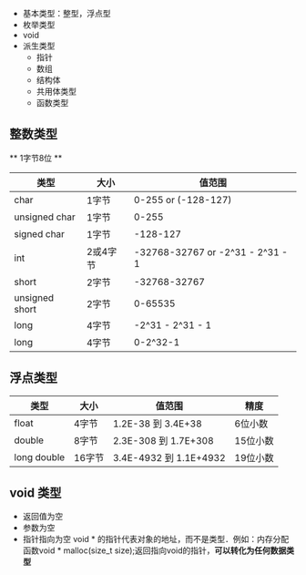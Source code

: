 - 基本类型：整型，浮点型
- 枚举类型
- void
- 派生类型
  - 指针
  - 数组
  - 结构体
  - 共用体类型
  - 函数类型

## 整数类型
** 1字节8位 **

|类型|大小|值范围|
|-|-|-|
|char|1字节|0-255 or (-128-127)|
|unsigned char|1字节|0-255|
|signed char|1字节|-128-127|
|int|2或4字节|-32768-32767 or -2^31 - 2^31 - 1|
|short|2字节|-32768-32767|
|unsigned short|2字节|0-65535|
|long|4字节|-2^31 - 2^31 - 1|
|long|4字节|0-2^32-1|

## 浮点类型
|类型|大小|值范围|精度|
|-|-|-|-|
|float|4字节|1.2E-38 到 3.4E+38|6位小数|
|double|8字节|	2.3E-308 到 1.7E+308|15位小数|
|long double|16字节|3.4E-4932 到 1.1E+4932|19位小数|

## void 类型
- 返回值为空
- 参数为空
- 指针指向为空
void * 的指针代表对象的地址，而不是类型．例如：内存分配函数void * malloc(size_t size);返回指向void的指针，**可以转化为任何数据类型**
